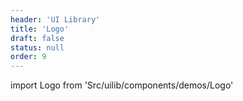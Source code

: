 ```yaml
---
header: 'UI Library'
title: 'Logo'
draft: false
status: null
order: 9
---
```


<!--
  ATTENTION: This file is auto generated by using "makeDemosFactory".
  Do not change the content!
-->

import Logo from 'Src/uilib/components/demos/Logo'

<Logo />
